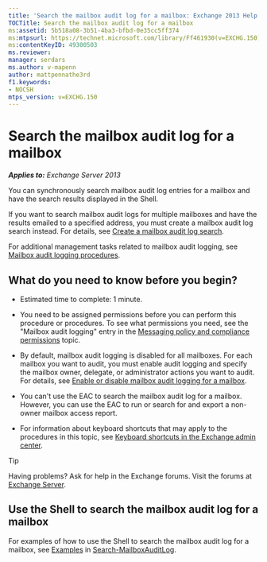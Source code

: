 ```yaml
---
title: 'Search the mailbox audit log for a mailbox: Exchange 2013 Help'
TOCTitle: Search the mailbox audit log for a mailbox
ms:assetid: 5b518a08-3b51-4ba3-bfbd-0e35cc5ff374
ms:mtpsurl: https://technet.microsoft.com/library/Ff461930(v=EXCHG.150)
ms:contentKeyID: 49300503
ms.reviewer: 
manager: serdars
ms.author: v-mapenn
author: mattpennathe3rd
f1.keywords:
- NOCSH
mtps_version: v=EXCHG.150
---
```


# Search the mailbox audit log for a mailbox

_**Applies to:** Exchange Server 2013_

You can synchronously search mailbox audit log entries for a mailbox and have the search results displayed in the Shell.

If you want to search mailbox audit logs for multiple mailboxes and have the results emailed to a specified address, you must create a mailbox audit log search instead. For details, see [Create a mailbox audit log search](create-a-mailbox-audit-log-search-exchange-2013-help.md).

For additional management tasks related to mailbox audit logging, see [Mailbox audit logging procedures](mailbox-audit-logging-procedures-exchange-2013-help.md).

## What do you need to know before you begin?

- Estimated time to complete: 1 minute.

- You need to be assigned permissions before you can perform this procedure or procedures. To see what permissions you need, see the "Mailbox audit logging" entry in the [Messaging policy and compliance permissions](messaging-policy-and-compliance-permissions-exchange-2013-help.md) topic.

- By default, mailbox audit logging is disabled for all mailboxes. For each mailbox you want to audit, you must enable audit logging and specify the mailbox owner, delegate, or administrator actions you want to audit. For details, see [Enable or disable mailbox audit logging for a mailbox](enable-or-disable-mailbox-audit-logging-for-a-mailbox-exchange-2013-help.md).

- You can't use the EAC to search the mailbox audit log for a mailbox. However, you can use the EAC to run or search for and export a non-owner mailbox access report.

- For information about keyboard shortcuts that may apply to the procedures in this topic, see [Keyboard shortcuts in the Exchange admin center](keyboard-shortcuts-in-the-exchange-admin-center-2013-help.md).

> [!TIP]
> Having problems? Ask for help in the Exchange forums. Visit the forums at [Exchange Server](https://go.microsoft.com/fwlink/p/?linkid=60612).

## Use the Shell to search the mailbox audit log for a mailbox

For examples of how to use the Shell to search the mailbox audit log for a mailbox, see [Examples](https://technet.microsoft.com/ff522360\(exchg.150\)#examples) in [Search-MailboxAuditLog](https://technet.microsoft.com/library/ff522360\(v=exchg.150\)).
